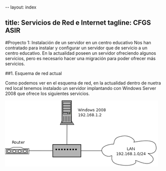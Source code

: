 --
layout: index

title: Servicios de Red e Internet
tagline: CFGS ASIR
---
#Proyecto 1: Instalación de un servidor en un centro educativo
Nos han contratado para instalar y configurar un servidor que de servicio a un centro educativo. En la actualidad poseen un servidor ofreciendo algunos servicios, pero es necesario hacer una migración para poder ofrecer más servicios.

##1. Esquema de red actual

Como podemos ver en el esquema de red, en la actualidad dentro de nuetra red local tenemos instalado un servidor implantando con Windows Server 2008 que ofrece los siguientes servicios.

![Esquema de red](img/Diagrama1.png)
